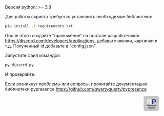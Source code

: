 Версия python: >= 3.8

Для работы скрипта требуется установить необходимые библиотеки:
```bash
pip install -r requirements.txt
```

После этого создайте "приложение" на портале разработчиков https://discord.com/developers/applications, добавьте иконки, картинки и т.д. Полученный id добавьте в "config.json".

Запустите файл командой
```bash
py discord.py
```
И проверяйте. 


Если возникнут проблемы или вопросы, прочитайте документацию библиотеки pypresence https://github.com/qwertyquerty/pypresence

<a href='https://github.com/reques6e' style='display: block; text-align: center;'>
  <img src='https://github.com/reques6e/reques6e/blob/main/assets/images.png?v=1' alt='Мой баннер' width='50' height='50' style='float: right;'>
</a>
